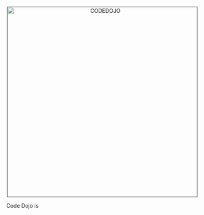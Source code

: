 <p align="center">
  <a href="" target="_blank" rel="noopener noreferrer">
    <img width="500" src="" alt="CODEDOJO" />
  </a>
</p>

Code Dojo is
